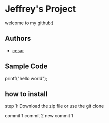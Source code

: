 # Jeffrey's Project
welcome to my github:)
## Authors
- [cesar](https://github.com/jeproxx01)
## Sample Code
printf("hello world");
## how to install 
step 1: Download the zip file or use the git clone

commit 1
commit 2
new commit 1
